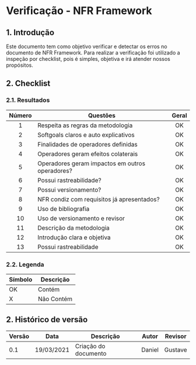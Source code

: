 # Verificação - NFR Framework

## 1. Introdução
Este documento tem como objetivo verificar e detectar os erros no documento de NFR Framework. Para realizar a verificação foi utilizado a inspeção por checklist, pois é simples, objetiva e irá atender nossos propósitos.

## 2. Checklist

### 2.1. Resultados

|Número|Questões|Geral|
|:-:|--|:-:|
|1| Respeita as regras da metodologia|OK|
|2| Softgoals claros e auto explicativos|OK|
|3| Finalidades de operadores definidas|OK|
|4| Operadores geram efeitos colaterais|OK|
|5| Operadores geram impactos em outros operadores?|OK|
|6| Possui rastreabilidade?|OK|OK|OK|OK|
|7| Possui versionamento?|OK|OK|OK|OK|
|8| NFR condiz com requisitos já apresentados?|OK|OK|OK|OK|
|9|Uso de bibliografia|OK|
|10|Uso de versionamento e revisor|OK|
|11|Descrição da metodologia|OK|
|12|Introdução clara e objetiva|OK|
|13|Possui rastreabilidade|OK| 

### 2.2. Legenda
|Símbolo|Descrição|
|--|--|
|OK|Contém|
|X|Não Contém|

## 2. Histórico de versão

| Versão | Data       | Descrição                                           | Autor          | Revisor        |
| ------ | ---------- | --------------------------------------------------- | -------------- | -------------- |
| 0.1    | 19/03/2021 | Criação do documento                                | Daniel         | Gustave        |
